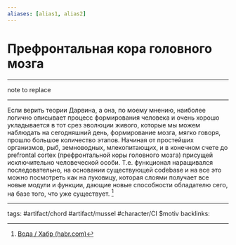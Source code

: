 ```yaml
---
aliases: [alias1, alias2]
---
```

# Префронтальная кора головного мозга
---
note to replace

---
Если верить теории Дарвина, а она, по моему мнению, наиболее логично описывает процесс формирования человека и очень хорошо укладывается в тот срез эволюции живого, которые мы можем наблюдать на сегодняшний день, формирование мозга, мягко говоря, прошло большое количество этапов. Начиная от простейших организмов, рыб, земноводных, млекопитающих, и в конечном счете до prefrontal cortex (префронтальной коры головного мозга) присущей исключительно человеческой особи. Т.е. функционал наращивался последовательно, на основании существующей codebase и на все это можно посмотреть как на луковицу, которая слоями получает все новые модули и функции, дающие новые способности обладателю сего, на базе того, что уже существует. [^1]

---
tags: #artifact/chord #artifact/mussel #character/CI $motiv
backlinks: 

[^1]: [Вода / Хабр (habr.com)](https://habr.com/ru/post/436398/)

